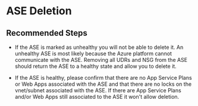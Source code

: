 <properties
  pagetitle="ASE Deletion"
  description=""
  service=""
  resource=""
  ms.author="shrahman"
  selfhelptype="Generic"
  supporttopicids="32608411"
  productpesids="16533"
  cloudenvironments="public, fairfax, mooncake, blackforest, ussec, usnat"
  disableclouds=""
  articleid="49cfc1a1-a0df-403b-83e4-5b18fd55120c"
  ownershipid="Compute_AppService" />
# ASE Deletion


## **Recommended Steps**

* If the ASE is marked as unhealthy you will not be able to delete it. An unhealthy ASE is most likely because the Azure platform cannot communicate with the ASE. Removing all UDRs and NSG from the ASE should return the ASE to a healthy state and allow you to delete it.

* If the ASE is healthy, please confirm that there are no App Service Plans or Web Apps associated with the ASE and that there are no locks on the vnet/subnet associated with the ASE. If there are App Service Plans and/or Web Apps still associated to the ASE it won't allow deletion.
